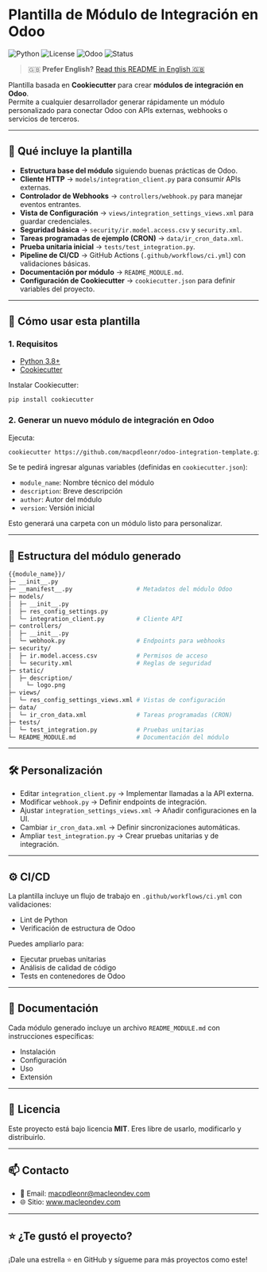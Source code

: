 # Plantilla de Módulo de Integración en Odoo

![Python](https://img.shields.io/badge/python-3.8%2B-blue)
![License](https://img.shields.io/badge/License-MIT-green)
![Odoo](https://img.shields.io/badge/Odoo-18.0-purple)
![Status](https://img.shields.io/badge/status-active-success)

> 🇬🇧 **Prefer English?** [Read this README in English 🇬🇧](./README.md)

Plantilla basada en **Cookiecutter** para crear **módulos de integración en Odoo**.  
Permite a cualquier desarrollador generar rápidamente un módulo personalizado para conectar Odoo con APIs externas, webhooks o servicios de terceros.  

---

## 🔹 Qué incluye la plantilla

- **Estructura base del módulo** siguiendo buenas prácticas de Odoo.  
- **Cliente HTTP** → `models/integration_client.py` para consumir APIs externas.  
- **Controlador de Webhooks** → `controllers/webhook.py` para manejar eventos entrantes.  
- **Vista de Configuración** → `views/integration_settings_views.xml` para guardar credenciales.  
- **Seguridad básica** → `security/ir.model.access.csv` y `security.xml`.  
- **Tareas programadas de ejemplo (CRON)** → `data/ir_cron_data.xml`.  
- **Prueba unitaria inicial** → `tests/test_integration.py`.  
- **Pipeline de CI/CD** → GitHub Actions (`.github/workflows/ci.yml`) con validaciones básicas.  
- **Documentación por módulo** → `README_MODULE.md`.  
- **Configuración de Cookiecutter** → `cookiecutter.json` para definir variables del proyecto.  

---

## 🚀 Cómo usar esta plantilla

### 1. Requisitos  

- [Python 3.8+](https://www.python.org/downloads/)  
- [Cookiecutter](https://cookiecutter.readthedocs.io/)


Instalar Cookiecutter:  

```bash
pip install cookiecutter
```

### 2. Generar un nuevo módulo de integración en Odoo

Ejecuta:

```bash
cookiecutter https://github.com/macpdleonr/odoo-integration-template.git
```

Se te pedirá ingresar algunas variables (definidas en `cookiecutter.json`):

- `module_name`: Nombre técnico del módulo
- `description`: Breve descripción
- `author`: Autor del módulo
- `version`: Versión inicial

Esto generará una carpeta con un módulo listo para personalizar.

---
## 📂 Estructura del módulo generado

```bash
{{module_name}}/
├─ __init__.py
├─ __manifest__.py                  # Metadatos del módulo Odoo
├─ models/
│  ├─ __init__.py
│  ├─ res_config_settings.py
│  └─ integration_client.py         # Cliente API
├─ controllers/
│  ├─ __init__.py
│  └─ webhook.py                    # Endpoints para webhooks
├─ security/
│  ├─ ir.model.access.csv           # Permisos de acceso
│  └─ security.xml                  # Reglas de seguridad
├─ static/
│  ├─ description/
│    └─ logo.png
├─ views/
│  └─ res_config_settings_views.xml # Vistas de configuración
├─ data/
│  └─ ir_cron_data.xml              # Tareas programadas (CRON)
├─ tests/
│  └─ test_integration.py           # Pruebas unitarias
└─ README_MODULE.md                 # Documentación del módulo
```
---
## 🛠 Personalización

- Editar `integration_client.py` → Implementar llamadas a la API externa.
- Modificar `webhook.py` → Definir endpoints de integración.
- Ajustar `integration_settings_views.xml` → Añadir configuraciones en la UI.
- Cambiar `ir_cron_data.xml` → Definir sincronizaciones automáticas.
- Ampliar `test_integration.py` → Crear pruebas unitarias y de integración.

---

## ⚙️ CI/CD

La plantilla incluye un flujo de trabajo en `.github/workflows/ci.yml` con validaciones:

- Lint de Python
- Verificación de estructura de Odoo

Puedes ampliarlo para:

- Ejecutar pruebas unitarias
- Análisis de calidad de código
- Tests en contenedores de Odoo

---

## 📖 Documentación

Cada módulo generado incluye un archivo `README_MODULE.md` con instrucciones específicas:

- Instalación
- Configuración
- Uso
- Extensión

---

## 📜 Licencia

Este proyecto está bajo licencia **MIT**.
Eres libre de usarlo, modificarlo y distribuirlo.

---
## 📫 Contacto

- 📧 Email: macpdleonr@macleondev.com
- 🌐 Sitio: www.macleondev.com

---

## ⭐ ¿Te gustó el proyecto?
¡Dale una estrella ⭐ en GitHub y sígueme para más proyectos como este!
